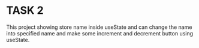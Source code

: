 # TASK 2

This project showing store name inside useState and can change the name into specified name and make some increment and decrement button using useState.
